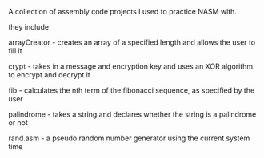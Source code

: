 A collection of assembly code projects I used to practice NASM with.

they include

arrayCreator - creates an array of a specified length and allows the user to fill it

crypt - takes in a message and encryption key and uses an XOR algorithm to encrypt and decrypt it

fib - calculates the nth term of the fibonacci sequence, as specified by the user

palindrome - takes a string and declares whether the string is a palindrome or not

rand.asm - a pseudo random number generator using the current system time
